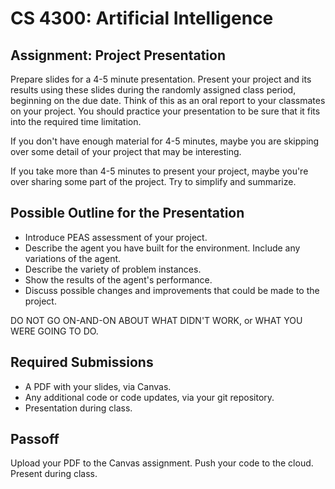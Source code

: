 CS 4300: Artificial Intelligence
===============================================

Assignment: Project Presentation
------------------------------------------------------

Prepare slides for a 4-5 minute presentation. Present your project and its results
using these slides during the randomly assigned class period, beginning on the
due date. Think of this as an oral
report to your classmates on your project. You should practice your presentation
to be sure that it fits into the required time limitation. 

If you don't have enough material for 4-5 minutes, maybe you are skipping over
some detail of your project that may be interesting.

If you take more than 4-5 minutes to present your project, maybe you're over 
sharing some part of the project. Try to simplify and summarize.



Possible Outline for the Presentation
--------------------------------------

- Introduce PEAS assessment of your project.
- Describe the agent you have built for the environment. Include any variations of the agent.
- Describe the variety of problem instances.
- Show the results of the agent's performance.
- Discuss possible changes and improvements that could be made to the project.

DO NOT GO ON-AND-ON ABOUT WHAT DIDN'T WORK, or WHAT YOU WERE GOING TO DO.

Required Submissions
------------------------

- A PDF with your slides, via Canvas.
- Any additional code or code updates, via your git repository.
- Presentation during class.

Passoff
-------

Upload your PDF to the Canvas assignment.
Push your code to the cloud.
Present during class.
